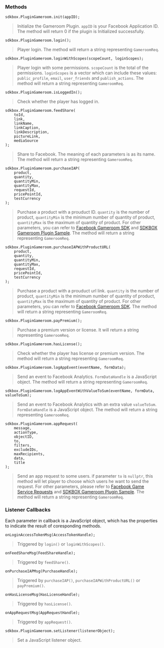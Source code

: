 ### Methods

```
sdkbox.PluginGameroom.init(appID);
```

>   Initialize the Gameroom Plugin. `appID` is your Facebook Application ID. The method will return 0 if the plugin is Initialized successfully.

```
sdkbox.PluginGameroom.login();
```

>   Player login. The method will return a string representing `GameroomReq`.


```
sdkbox.PluginGameroom.loginWithScopes(scopeCount, loginScopes);
```

>   Player login with some permissions. `scopeCount` is the total of the permissions. `loginScopes` is a vector which can include these values: `public_profile`, `email`, `user_friends` and `publish_actions`. The method will return a string representing `GameroomReq`.


```
sdkbox.PluginGameroom.isLoggedIn();
```

>   Check whether the player has logged in.

```
sdkbox.PluginGameroom.feedShare(
    toId,
    link,
    linkName,
    linkCaption,
    linkDescription,
    pictureLink,
    mediaSource
);
```

>   Share to Facebook. The meaning of each parameters is as its name. The method will return a string representing `GameroomReq`.


```
sdkbox.PluginGameroom.purchaseIAP(
    product,
    quantity,
    quantityMin,
    quantityMax,
    requestId,
    pricePointId,
    testCurrency
);
```

>   Purchase a product with a prouduct ID. `quantity` is the number of product, `quantityMin` is the minimum number of quantity of product, `quantityMax` is the maximum of quantity of product. For other parameters, you can refer to [Facebook Gameroom SDK](https://developers.facebook.com/docs/games/gameroom/sdk) and [SDKBOX Gameroom Plugin Sample](https://github.com/sdkbox/sdkbox-sample-gameroom). The method will return a string representing `GameroomReq`.

```
sdkbox.PluginGameroom.purchaseIAPWithProductURL(
    product,
    quantity,
    quantityMin,
    quantityMax,
    requestId,
    pricePointId,
    testCurrency
);
```

>   Purchase a product with a prouduct url link. `quantity` is the number of product, `quantityMin` is the minimum number of quantity of product, `quantityMax` is the maximum of quantity of product. For other parameters, you can refer to [Facebook Gameroom SDK](https://developers.facebook.com/docs/games/gameroom/sdk). The method will return a string representing `GameroomReq`.

```
sdkbox.PluginGameroom.payPremium();
```

>   Purchase a premium version or license. It will return a string representing `GameroomReq`.

```
sdkbox.PluginGameroom.hasLicense();
```

>   Check whether the player has license or premium version. The method will return a string representing `GameroomReq`.

```
sdkbox.PluginGameroom.logAppEvent(eventName, formData);
```

>   Send an event to Facebook Analytics. `FormDataHandle` is a JavaScript object. The method will return a string representing `GameroomReq`.

```
sdkbox.PluginGameroom.logAppEventWithValueToSum(eventName, formData, valueToSum);
```

>   Send an event to Facebook Analytics with an extra value `valueToSum`. `FormDataHandle` is a JavaScript object. The method will return a string representing `GameroomReq`.


```
sdkbox.PluginGameroom.appRequest(
    message,
    actionType,
    objectID,
    to,
    filters,
    excludeIDs,
    maxRecipients,
    data,
    title
);
```

>   Send an app request to some users. if parameter `to` is `nullptr`, this method will let player to choose which users he want to send the request. For other parameters, please refer to [Facebook Game Service Requests](https://developers.facebook.com/docs/games/services/gamerequests) and [SDKBOX Gameroom Plugin Sample](https://github.com/sdkbox/sdkbox-sample-gameroom). The method will return a string representing `GameroomReq`.

### Listener Callbacks

Each parameter in callback is a JavaScript object, which has the properties to indicate the result of coresponding methods.

```
onLoginAccessTokenMsg(AccessTokenHandle);
```
>   Triggered by `login()` or `loginWithScopes()`.

```
onFeedShareMsg(FeedShareHandle);
```

>   Triggered by `feedShare()`.

```
onPurchaseIAPMsg(PurchaseHandle);
```

>   Triggered by `purchaseIAP()`, `purchaseIAPWithProductURL()` or `payPremium()`.

```
onHasLicenseMsg(HasLicenseHandle);
```

>   Triggered by `hasLicense()`.

```
onAppRequestMsg(AppRequestHandle);
```

>   Triggered by `appRequest()`.

```
sdkbox.PluginGameroom.setListener(listenerObject);
```

>   Set a JavaScript listener object.

